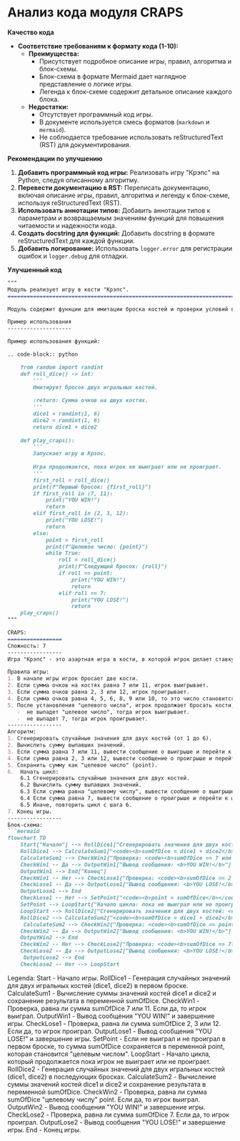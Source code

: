 # Анализ кода модуля CRAPS

**Качество кода**

-   **Соответствие требованиям к формату кода (1-10):**
    -   **Преимущества:**
        -   Присутствует подробное описание игры, правил, алгоритма и блок-схемы.
        -   Блок-схема в формате Mermaid дает наглядное представление о логике игры.
        -   Легенда к блок-схеме содержит детальное описание каждого блока.
    -   **Недостатки:**
        -   Отсутствует программный код игры.
        -   В документе используется смесь форматов (`markdown` и `mermaid`).
        -   Не соблюдается требование использовать reStructuredText (RST) для документирования.

**Рекомендации по улучшению**

1.  **Добавить программный код игры:** Реализовать игру "Крэпс" на Python, следуя описанному алгоритму.
2.  **Перевести документацию в RST:** Переписать документацию, включая описание игры, правил, алгоритма и легенду к блок-схеме, используя reStructuredText (RST).
3.  **Использовать аннотации типов:** Добавить аннотации типов к параметрам и возвращаемым значениям функций для повышения читаемости и надежности кода.
4.  **Создать docstring для функций:** Добавить docstring в формате reStructuredText для каждой функции.
5.  **Добавить логирование:** Использовать `logger.error` для регистрации ошибок и `logger.debug` для отладки.

**Улучшенный код**

```markdown
"""
Модуль реализует игру в кости "Крэпс".
=========================================================================================

Модуль содержит функции для имитации броска костей и проверки условий выигрыша/проигрыша.

Пример использования
--------------------

Пример использования функций:

.. code-block:: python

    from random import randint
    def roll_dice() -> int:
        '''
        Имитирует бросок двух игральных костей.
        
        :return: Сумма очков на двух костях.
        '''
        dice1 = randint(1, 6)
        dice2 = randint(1, 6)
        return dice1 + dice2
    
    def play_craps():
        '''
        Запускает игру в Крэпс.
        
        Игра продолжается, пока игрок не выиграет или не проиграет.
        '''
        first_roll = roll_dice()
        print(f"Первый бросок: {first_roll}")
        if first_roll in (7, 11):
            print("YOU WIN!")
            return
        elif first_roll in (2, 3, 12):
            print("YOU LOSE!")
            return
        else:
            point = first_roll
            print(f"Целевое число: {point}")
            while True:
                roll = roll_dice()
                print(f"Следующий бросок: {roll}")
                if roll == point:
                    print("YOU WIN!")
                    return
                elif roll == 7:
                    print("YOU LOSE!")
                    return
    play_craps()
"""

CRAPS:
=================
Сложность: 7
-----------------
Игра "Крэпс" - это азартная игра в кости, в которой игрок делает ставку на результат броска двух игральных костей. В первом раунде игрок выигрывает, если сумма очков на костях равна 7 или 11, и проигрывает, если сумма равна 2, 3 или 12. Если сумма очков равна 4, 5, 6, 8, 9 или 10, то это становится "целевым числом" игрока, и он продолжает бросать кости, пока не выпадет это число снова (в этом случае игрок выигрывает) или не выпадет 7 (в этом случае игрок проигрывает).

Правила игры:
1. В начале игры игрок бросает две кости.
2. Если сумма очков на костях равна 7 или 11, игрок выигрывает.
3. Если сумма очков равна 2, 3 или 12, игрок проигрывает.
4. Если сумма очков равна 4, 5, 6, 8, 9 или 10, то это число становится "целевым числом" (point).
5. После установления "целевого числа", игрок продолжает бросать кости, пока:
   -  не выпадет "целевое число", тогда игрок выигрывает.
   -  не выпадет 7, тогда игрок проигрывает.
-----------------
Алгоритм:
1. Сгенерировать случайные значения для двух костей (от 1 до 6).
2. Вычислить сумму выпавших значений.
3. Если сумма равна 7 или 11, вывести сообщение о выигрыше и перейти к шагу 7.
4. Если сумма равна 2, 3 или 12, вывести сообщение о проигрыше и перейти к шагу 7.
5. Сохранить сумму как "целевое число" (point).
6.  Начать цикл:
    6.1 Сгенерировать случайные значения для двух костей.
    6.2 Вычислить сумму выпавших значений.
    6.3 Если сумма равна "целевому числу", вывести сообщение о выигрыше и перейти к шагу 7.
    6.4 Если сумма равна 7, вывести сообщение о проигрыше и перейти к шагу 7.
    6.5 Иначе, повторить цикл с шага 6.
7. Конец игры.
-----------------
Блок-схема:
```mermaid
flowchart TD
    Start["Начало"] --> RollDice1["Сгенерировать значения для двух костей: <code><b>dice1, dice2</b></code>"]
    RollDice1 --> CalculateSum1["<code><b>sumOfDice = dice1 + dice2</b></code>"]
    CalculateSum1 --> CheckWin1{"Проверка: <code><b>sumOfDice == 7 или sumOfDice == 11?</b></code>"}
    CheckWin1 -- Да --> OutputWin1["Вывод сообщения: <b>YOU WIN!</b>"]
    OutputWin1 --> End["Конец"]
    CheckWin1 -- Нет --> CheckLose1{"Проверка: <code><b>sumOfDice == 2 или sumOfDice == 3 или sumOfDice == 12?</b></code>"}
    CheckLose1 -- Да --> OutputLose1["Вывод сообщения: <b>YOU LOSE!</b>"]
    OutputLose1 --> End
    CheckLose1 -- Нет --> SetPoint["<code><b>point = sumOfDice</b></code>"]
    SetPoint --> LoopStart{"Начало цикла: пока не выиграл или не проиграл"}
    LoopStart --> RollDice2["Сгенерировать значения для двух костей: <code><b>dice1, dice2</b></code>"]
    RollDice2 --> CalculateSum2["<code><b>sumOfDice = dice1 + dice2</b></code>"]
     CalculateSum2 --> CheckWin2{"Проверка: <code><b>sumOfDice == point?</b></code>"}
    CheckWin2 -- Да --> OutputWin2["Вывод сообщения: <b>YOU WIN!</b>"]
    OutputWin2 --> End
    CheckWin2 -- Нет --> CheckLose2{"Проверка: <code><b>sumOfDice == 7?</b></code>"}
    CheckLose2 -- Да --> OutputLose2["Вывод сообщения: <b>YOU LOSE!</b>"]
     OutputLose2 --> End
    CheckLose2 -- Нет --> LoopStart
```

Legenda:
    Start - Начало игры.
    RollDice1 - Генерация случайных значений для двух игральных костей (dice1, dice2) в первом броске.
    CalculateSum1 - Вычисление суммы значений костей dice1 и dice2 и сохранение результата в переменной sumOfDice.
    CheckWin1 - Проверка, равна ли сумма sumOfDice 7 или 11. Если да, то игрок выиграл.
    OutputWin1 - Вывод сообщения "YOU WIN!" и завершение игры.
    CheckLose1 - Проверка, равна ли сумма sumOfDice 2, 3 или 12. Если да, то игрок проиграл.
    OutputLose1 - Вывод сообщения "YOU LOSE!" и завершение игры.
    SetPoint - Если не выиграл и не проиграл в первом броске, то сумма sumOfDice сохраняется в переменной point, которая становится "целевым числом".
    LoopStart - Начало цикла, который продолжается пока игрок не выиграет или не проиграет.
    RollDice2 - Генерация случайных значений для двух игральных костей (dice1, dice2) в последующих бросках.
    CalculateSum2 - Вычисление суммы значений костей dice1 и dice2 и сохранение результата в переменной sumOfDice.
    CheckWin2 - Проверка, равна ли сумма sumOfDice "целевому числу" point. Если да, то игрок выиграл.
    OutputWin2 - Вывод сообщения "YOU WIN!" и завершение игры.
    CheckLose2 - Проверка, равна ли сумма sumOfDice 7. Если да, то игрок проиграл.
    OutputLose2 - Вывод сообщения "YOU LOSE!" и завершение игры.
    End - Конец игры.
```